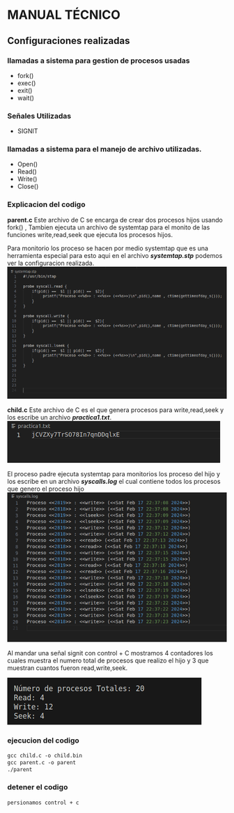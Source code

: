 # MANUAL TÉCNICO


## Configuraciones realizadas

### llamadas a sistema para gestion de procesos usadas
* fork()
* exec()
* exit()
* wait()


### Señales Utilizadas
* SIGNIT

### llamadas a sistema para el manejo de archivo utilizadas.
* Open()
* Read()
* Write()
* Close()

### Explicacion del codigo
**parent.c** Este archivo de C se encarga de crear dos procesos hijos usando fork() , Tambien ejecuta un archivo de systemtap para el monito de las funciones write,read,seek que ejecuta los procesos hijos.

Para monitorio los proceso se hacen por medio systemtap que es una herramienta especial para esto aqui en el archivo ***systemtap.stp*** podemos ver la configuracion realizada.
![systemtap.stp](./images/3.PNG)

**child.c** Este archivo de C es el que genera procesos para write,read,seek y los escribe un archivo ***practica1.txt***.
![practica1.txt](./images/1.PNG)

El proceso padre ejecuta systemtap para monitorios los proceso del hijo y los escribe en un archivo ***syscalls.log*** el cual contiene todos los procesos que genero el proceso hijo 
![syscalls.log](./images/2.PNG)


Al mandar una señal signit con control + C mostramos 4 contadores los cuales muestra el numero total de procesos que realizo el hijo y 3 que muestran cuantos fueron read,write,seek.

![contador](./images/4.PNG)

### ejecucion del codigo 
```
gcc child.c -o child.bin
gcc parent.c -o parent
./parent
```

### detener el codigo 
```
persionamos control + c
```








